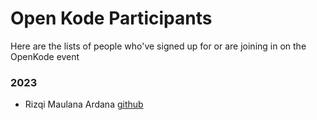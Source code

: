 # Open Kode Participants

Here are the lists of people who've signed up for or are joining in on the OpenKode event

### 2023
- Rizqi Maulana Ardana [github](https://github.com/Maulana07Go)